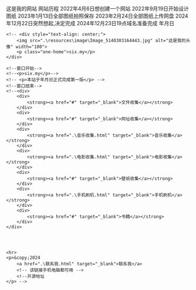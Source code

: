这是我的网站
网站历程
2022年4月6日想创建一个网站
2022年9月19日开始设计图纸
2023年1月13日全部图纸拍照保存
2023年2月24日全部图纸上传网盘
2024年12月22日突然想起,决定完成
2024年12月23日19点域名准备完成
年月日




<!--图床：图片这种东西,我想是不需要修改的吧,缓存它没有任何坏处。
视频：不推荐！除非你是缓存几个小视频,不大面积使用,这种是没什么问题的。
目录程序:在这里提到Alist,我使用的是这个。你可能会好奇,为什么提到它,因为我们常用的存储有OneDrive、阿里云盘等等,但是,我们都知道它并不是无限制使用。如果在短时间有大量请求,是会报429的,那不就报废了吗？但是如果我们开启本地代理,然后会发生什么？大大减轻对下载地址进行缓存,了源下载的压力,从此和限频说拜拜。

值得注意的是,只推荐缓存小文件！因为缓存太多大文件,会大大提高被封禁的风险。

静态博客：反正已经是静态博客了,直接全站缓存。-->

    <!-- <div style="text-align: center;">
        <img src=".\resources\image\Image_5140303164443.jpg" alt="这是我的头像" width="100">
        <p class="one-home">six.my</p>
    </div>

    <!--窗口开始-->
    <!--<p>six.my</p>-->
    <!-- <p>本站于年月日正式完成第一版</p> -->
    <!--窗口结束-->
    <!--<div>
        <div>
            <strong><a href="#" target="_blank">文件收集</a></strong>
        </div>
        <div>
            <strong><a href="#" target="_blank">网址收集</a></strong>
        </div>
        <div>
            <strong><a href=".\音乐收集.html" target="_blank">音乐收集</a></strong>
        </div>
        <div>
            <strong><a href=".\电影收集.html" target="_blank">电影收集</a></strong>
        </div>
        <div>
            <strong><a href="#" target="_blank">壁纸收集</a></strong>
        </div>
        <div>
            <strong><a href=".\手机刷机.html" target="_blank">手机刷机</a></strong>
        </div>
        <div>
            <strong><a href="#" target="_blank">书籍</a></strong>
        </div>
    </div>




    <hr>
    <p>&copy;2024
        <a href=".\联系我.html" target="_blank">联系我</a>
        <!-- 该链接手机电脑都可用 -->
        <!--开源地址
    </p> -->
